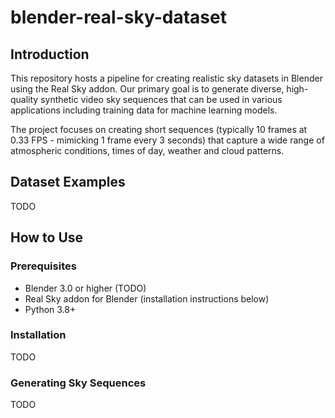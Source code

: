 # blender-real-sky-dataset

## Introduction

This repository hosts a pipeline for creating realistic sky datasets in Blender using the Real Sky addon. Our primary goal is to generate diverse, high-quality synthetic video sky sequences that can be used in various applications including training data for machine learning models.

The project focuses on creating short sequences (typically 10 frames at 0.33 FPS - mimicking 1 frame every 3 seconds) that capture a wide range of atmospheric conditions, times of day, weather and cloud patterns.

## Dataset Examples
TODO

## How to Use

### Prerequisites

- Blender 3.0 or higher (TODO)
- Real Sky addon for Blender (installation instructions below)
- Python 3.8+

### Installation
TODO

### Generating Sky Sequences
TODO


